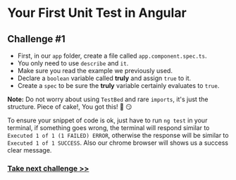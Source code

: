 # Your First Unit Test in Angular

## Challenge #1

- First, in our `app` folder, create a file called `app.component.spec.ts`.
- You only need to use `describe` and `it`. 
- Make sure you read the example we previously used.
- Declare a `boolean` variable called **truly** and assign `true` to it.
- Create a `spec` to be sure the **truly** variable certainly evaluates to `true`.

**Note:** Do not worry about using `TestBed` and rare `imports`, it's just the structure. Piece of cake!, You got this! :cake: :smirk:

To ensure your snippet of code is ok, just have to run `ng test` in your terminal, if something goes wrong, the terminal will respond similar to  `Executed 1 of 1 (1 FAILED) ERROR`, otherwise the response will be similar to  `Executed 1 of 1 SUCCESS`. Also our chrome browser will shows us a success clear message.

### [Take next challenge >>](https://github.com/jevvilla/Workshop-ATesting/tree/2#your-first-unit-test-in-angular) 
